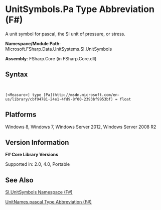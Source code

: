# UnitSymbols.Pa Type Abbreviation (F#)

A unit symbol for pascal, the SI unit of pressure, or stress.

**Namespace/Module Path**: Microsoft.FSharp.Data.UnitSystems.SI.UnitSymbols

**Assembly**: FSharp.Core (in FSharp.Core.dll)


## Syntax


```


[<Measure>] type [Pa](http://msdn.microsoft.com/en-us/library/cbf94781-24e1-4fd9-8f00-2393bf9953bf) = float

```



## Platforms
Windows 8, Windows 7, Windows Server 2012, Windows Server 2008 R2


## Version Information
**F# Core Library Versions**

Supported in: 2.0, 4.0, Portable




## See Also
[SI.UnitSymbols Namespace &#40;F&#35;&#41;](SI.UnitSymbols-Namespace-%5BFSharp%5D.md)

[UnitNames.pascal Type Abbreviation &#40;F&#35;&#41;](UnitNames.pascal-Type-Abbreviation-%5BFSharp%5D.md)

